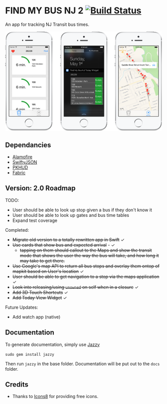 # FIND MY BUS NJ 2 [![Build Status](https://www.bitrise.io/app/5c8adfc7a3ee8755.svg?token=LiaTatcc2s4PIYhhSC-G6A&branch=master)](https://www.bitrise.io/app/5c8adfc7a3ee8755)

An app for tracking NJ Transit bus times.

![Find My Bus NJ 2](README_banner.png)

## Dependancies

* [Alamofire](https://github.com/Alamofire/Alamofire)
* [SwiftyJSON](https://github.com/SwiftyJSON/SwiftyJSON)
* [PKHUD](https://github.com/pkluz/PKHUD)
* [Fabric](https://get.fabric.io)

## Version: 2.0 Roadmap
TODO:
- User should be able to look up stop given a bus if they don't know it
- User should be able to look up gates and bus time tables
- Expand test coverage

Completed:
- ~~Migrate old version to a totally rewritten app in Swift~~ ✓
- ~~Use cards that show bus and expected arrival~~ - ✓
    * ~~tapping on them should callout to the Maps and show the transit mode that shows the user the way the bus will take, and how long it may take to get there.~~ 
- ~~Use Google's map API to return all bus stops and overlay them ontop of mapkit based on User's location~~ ✓
- ~~User should be able to get navigation to a stop via the maps application~~ ✓
- ~~Look into releasing/using `unowned` on self when in a closure~~ ✓
- ~~Add 3D Touch Shortcuts~~ ✓
- ~~Add Today View Widget~~ ✓

Future Updates:
- Add watch app (native)

## Documentation
To generate documentation, simply use [Jazzy](https://github.com/realm/jazzy)

`sudo gem install jazzy`

Then run `jazzy` in the base folder. Documentation will be put out to the `docs` folder.


## Credits

* Thanks to [Icons8](https://icons8.com) for providing free icons.
